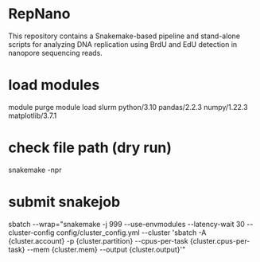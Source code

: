 # RepNano
This repository contains a Snakemake-based pipeline and stand-alone scripts for analyzing DNA replication using BrdU and EdU detection in nanopore sequencing reads. 

# load modules
module purge
module load slurm python/3.10 pandas/2.2.3 numpy/1.22.3 matplotlib/3.7.1

# check file path (dry run)
snakemake -npr

# submit snakejob
sbatch --wrap="snakemake -j 999 --use-envmodules --latency-wait 30 --cluster-config config/cluster_config.yml --cluster 'sbatch -A {cluster.account} -p {cluster.partition} --cpus-per-task {cluster.cpus-per-task} --mem {cluster.mem} --output {cluster.output}'"
